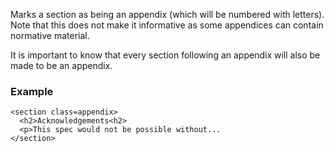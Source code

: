 Marks a section as being an appendix (which will be numbered with letters). Note that this does not make it informative as some appendices can contain normative material.

It is important to know that every section following an appendix will also be made to be an appendix. 

### Example

```
<section class=appendix>
  <h2>Acknowledgements<h2>
  <p>This spec would not be possible without...
</section>
```